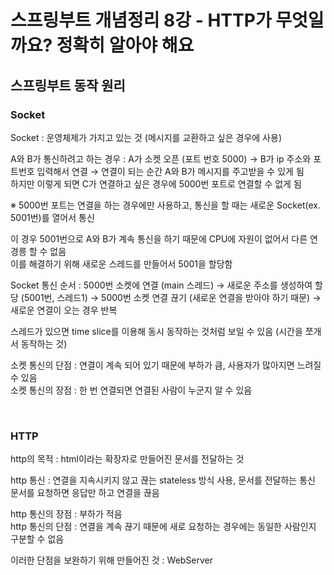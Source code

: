 # 스프링부트 개념정리 8강 - HTTP가 무엇일까요? 정확히 알아야 해요
## 스프링부트 동작 원리 
### Socket
Socket : 운영체제가 가지고 있는 것 (메시지를 교환하고 싶은 경우에 사용)  

A와 B가 통신하려고 하는 경우 : A가 소켓 오픈 (포트 번호 5000) → B가 ip 주소와 포트번호 입력해서 연결 → 연결이 되는 순간 A와 B가 메시지를 주고받을 수 있게 됨  
하지만 이렇게 되면 C가 연결하고 싶은 경우에 5000번 포트로 연결할 수 없게 됨  

※ 5000번 포트는 연결을 하는 경우에만 사용하고, 통신을 할 때는 새로운 Socket(ex. 5001번)를 열어서 통신  

이 경우 5001번으로 A와 B가 계속 통신을 하기 때문에 CPU에 자원이 없어서 다른 연경릉 할 수 없음  
이를 해결하기 위해 새로운 스레드를 만들어서 5001을 할당함  

Socket 통신 순서 : 5000번 소켓에 연결 (main 스레드) → 새로운 주소를 생성하여 할당 (5001번, 스레드1) → 5000번 소켓 연결 끊기 (새로운 연결을 받아야 하기 때문) → 새로운 연결이 오는 경우 반복  

스레드가 있으면 time slice를 이용해 동시 동작하는 것처럼 보일 수 있음 (시간을 쪼개서 동작하는 것)  

소켓 통신의 단점 : 연결이 계속 되어 있기 때문에 부하가 큼, 사용자가 많아지면 느려질 수 있음  
소켓 통신의 장점 : 한 번 연결되면 연결된 사람이 누군지 알 수 있음

<br>

### HTTP
http의 목적 : html이라는 확장자로 만들어진 문서를 전달하는 것  

http 통신 : 연결을 지속시키지 않고 끊는 stateless 방식 사용, 문서를 전달하는 통신  
문서를 요청하면 응답만 하고 연결을 끊음

http 통신의 장점 : 부하가 적음  
http 통신의 단점 : 연결을 계속 끊기 때문에 새로 요청하는 경우에는 동일한 사람인지 구분할 수 없음  



이러한 단점을 보완하기 위해 만들어진 것 : WebServer


